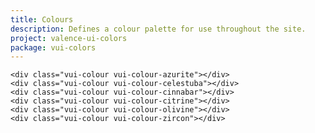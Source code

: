 ```yaml
---
title: Colours
description: Defines a colour palette for use throughout the site.
project: valence-ui-colors
package: vui-colors
---
```

<div>
	<div class="vui-colour vui-colour-carnelian"></div>
	<div class="vui-colour vui-colour-celestine"></div>

	<div class="vui-colour vui-colour-azurite"></div>
	<div class="vui-colour vui-colour-celestuba"></div>
	<div class="vui-colour vui-colour-cinnabar"></div>
	<div class="vui-colour vui-colour-citrine"></div>
	<div class="vui-colour vui-colour-olivine"></div>
	<div class="vui-colour vui-colour-zircon"></div>
</div>
